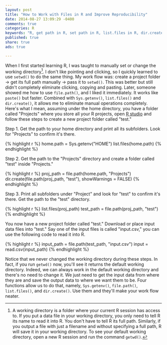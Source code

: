 ```yaml
---
layout: post
title: "How to Work with Files in R and Improve Reproducibility"
date: 2014-08-27 13:09:29 -0400
comments: true
categories: R
keywords: "R, get path in R, set path in R, list.files in R, dir.create, file.path, directory management"
published: true
share: true
ads: true

---
```

When I first started learning R, I was taught to manually set or change the working directory[^1]. I don't like pointing and clicking, so I quickly learned to use `setwd()` to do the same thing. My work flow was: create a project folder → get its full path manually → pass it to `setwd()`. This was better but still didn't completely eliminate clicking, copying and pasting. Later, someone showed me how to use `file.path()`, and I liked it immediately. It works like `paste()` but faster. Combined with `Sys.getenv()`, `list.files()` and `dir.create()`, it allows me to eliminate manual operations completely. Here's what I mean, assuming under the home directory, you have a folder called "Projects" where you store all your R projects, open [R studio](http://www.rstudio.com) and follow these steps to create a new project folder called "test."

Step 1. Get the path to your home directory and print all its subfolders. Look for "Projects" to confirm it's there.

{% highlight r %}
home.path = Sys.getenv("HOME")
list.files(home.path)
{% endhighlight %}

Step 2. Get the path to the "Projects" directory and create a folder called "test" inside "Projects."

{% highlight r %}
proj_path = file.path(home.path, "Projects")
dir.create(file.path(proj_path, "test"), showWarnings = FALSE)
{% endhighlight %}

Step 3. Print all subfolders under "Project" and look for "test" to confirm it's there. Get the path to the "test" directory.

{% highlight r %}
list.files(proj_path)
test_path = file.path(proj_path, "test")
{% endhighlight %}

You now have a new project folder called "test." Download or place input data files into "test." Say one of the input files is called "input.csv," you can use the following code to read it into R.

{% highlight r %}
input_path = file.path(test_path, "input.csv")
input = read.csv(input_path)
{% endhighlight %}

Notice that we never changed the working directory during these steps. In fact, if you run `getwd()` now, you'll see it returns the default working directory. Indeed, we can always work in the default working directory and there's no need to change it. We just need to get the input data from where they are and save the output data to where we want them to be. Four functions allow us to do that, namely, `Sys.getenv()`, `file.path()`, `list.files()`, and `dir.create()`. Use them and they'll make your work flow neater. 

[^1]: A working directory is a folder where your current R session has access to. If you put a data file in your working directory, you only need to tell R its name to read it into R. You don't have to tell R its full path. Similarly, if you output a file with just a filename and without specifying a full path, R will save it in your working directory. To see your default working directory, open a new R session and run the command `getwd()`.
